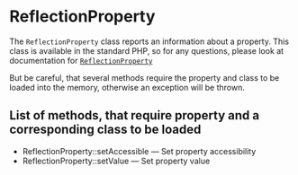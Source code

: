 ReflectionProperty
==============

The `ReflectionProperty` class reports an information about a property. This class is available in the standard PHP, so for any questions, please look at documentation for [`ReflectionProperty`][0]

But be careful, that several methods require the property and class to be loaded into the memory, otherwise an exception will be thrown.

List of methods, that require property and a corresponding class to be loaded
---------

- ReflectionProperty::setAccessible — Set property accessibility
- ReflectionProperty::setValue — Set property value


[0]: http://php.net/manual/en/class.reflectionproperty.php
